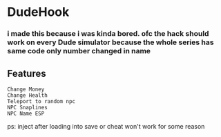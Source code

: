 # DudeHook

### i made this because i was kinda bored. ofc the hack should work on every Dude simulator because the whole series has same code only number changed in name

## Features
```
Change Money
Change Health
Teleport to random npc
NPC Snaplines
NPC Name ESP
```

ps: inject after loading into save or cheat won't work for some reason
